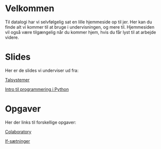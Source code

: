 # Velkommen

Til datalogi har vi selvfølgelig sat en lille hjemmeside op til jer. Her kan du finde alt vi kommer til at bruge i undervisningen, og mere til. Hjemmesiden vil også være tilgængelig når du kommer hjem, hvis du får lyst til at arbejde videre.

# Slides

Her er de slides vi underviser ud fra:

[Talsystemer](UNF_Masterclass_talsystemer.pptx)

[Intro til programmering i Python](intro-til-prog.pdf)


# Opgaver

Her der links til forskellige opgaver:

[Colaboratory](https://drive.google.com/file/d/1erUB3WuFqMODeVHNsh3N0w62uxdslKG6/view?usp=sharing)

[If-sætninger](https://colab.research.google.com/drive/1xBIet2D2oKo9nbKOTavS6QzOj1Va-m9j)



